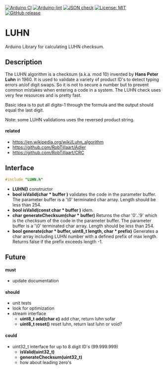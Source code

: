 
[![Arduino CI](https://github.com/RobTillaart/LUHN/workflows/Arduino%20CI/badge.svg)](https://github.com/marketplace/actions/arduino_ci)
[![Arduino-lint](https://github.com/RobTillaart/LUHN/actions/workflows/arduino-lint.yml/badge.svg)](https://github.com/RobTillaart/LUHN/actions/workflows/arduino-lint.yml)
[![JSON check](https://github.com/RobTillaart/LUHN/actions/workflows/jsoncheck.yml/badge.svg)](https://github.com/RobTillaart/LUHN/actions/workflows/jsoncheck.yml)
[![License: MIT](https://img.shields.io/badge/license-MIT-green.svg)](https://github.com/RobTillaart/LUHN/blob/master/LICENSE)
[![GitHub release](https://img.shields.io/github/release/RobTillaart/LUHN.svg?maxAge=3600)](https://github.com/RobTillaart/LUHN/releases)


# LUHN

Arduino Library for calculating LUHN checksum.


## Description

The LUHN algorithm is a checksum (a.k.a. mod 10) invented by **Hans Peter Luhn** in 1960. 
It is used to validate a variety of product ID's to detect typing errors an/of digit swaps.
So it is not to secure a number but to prevent common mistakes when entering a code in a system.
The LUHN check uses very few resources and is pretty fast. 

Basic idea is to put all digits-1 through the formula and the output should equal the last digit.

Note: some LUHN validations uses the reversed product string.


#### related

- https://en.wikipedia.org/wiki/Luhn_algorithm
- https://github.com/RobTillaart/Adler
- https://github.com/RobTillaart/CRC


## Interface

```cpp
#include "LUHN.h"
```

- **LUHN()** constructor
- **bool isValid(char \* buffer )** validates the code in the parameter buffer. 
The parameter buffer is a '\0' terminated char array. Length should be less than 254.
- **bool isValid(const char \* buffer )** idem.
- **char generateChecksum(char \* buffer)**
Returns the char '0'..'9' which is the checksum of the code in the parameter buffer.
The parameter buffer is a '\0' terminated char array. Length should be less than 254.
- **bool generate(char \* buffer, uint8_t length, char \* prefix)**
Generates a char array including LUHN number with a defined prefix of max length.
Returns false if the prefix exceeds length -1.


## Future

#### must

- update documentation

#### should

- unit tests
- look for optimization
- stream interface
  - **uint8_t add(char c)** add char, return luhn sofar
  - **uint8_t reset()** reset luhn, return last luhn or void?

#### could

- uint32_t interface for up to 8 digit ID's (99.999.999)
  - **isValid(uint32_t)**
  - **generateChecksum(uint32_t)**
  - how about leading zero's

